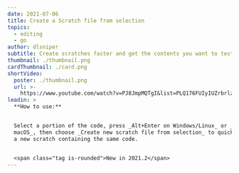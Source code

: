 ```yaml
---
date: 2021-07-06
title: Create a Scratch file from selection
topics:
  - editing
  - go
author: dlsniper
subtitle: Create scratches faster and get the contents you want to test pre-populated
thumbnail: ./thumbnail.png
cardThumbnail: ./card.png
shortVideo:
  poster: ./thumbnail.png
  url: >-
    https://www.youtube.com/watch?v=PJ8JmpMQTgI&list=PLQ176FUIyIUZrbrlz4AY1V8VzBJKZyVlW&index=41
leadin: >
  **How to use:**


  Select a portion of the code, press _Alt+Enter on Windows/Linux_ or _⌥ + ⏎ on
  macOS_, then choose _Create new scratch file from selection_ to quickly create
  a new scratch containing the same code.


  <span class="tag is-rounded">New in 2021.2</span>
---
```


